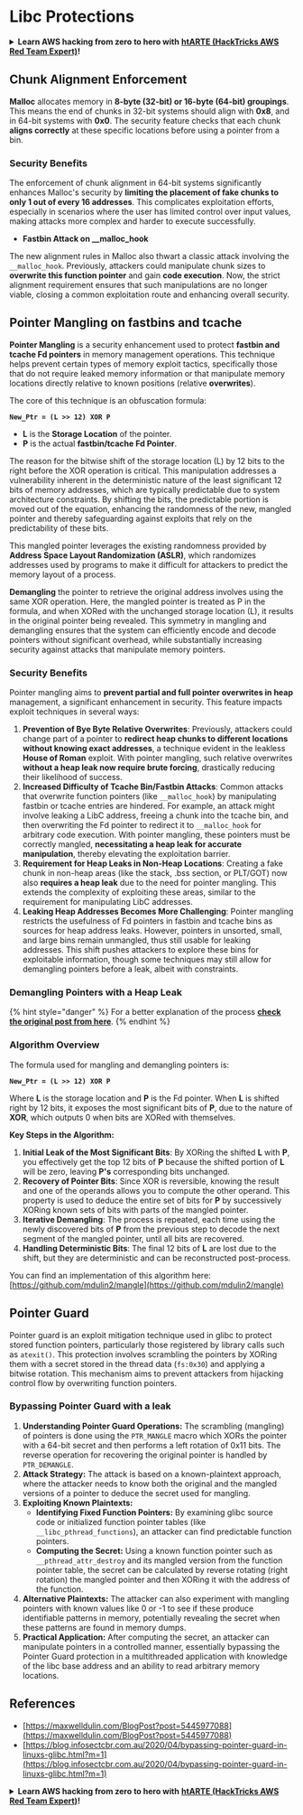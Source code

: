 # Libc Protections

<details>

<summary><strong>Learn AWS hacking from zero to hero with</strong> <a href="https://training.hacktricks.xyz/courses/arte"><strong>htARTE (HackTricks AWS Red Team Expert)</strong></a><strong>!</strong></summary>

Other ways to support HackTricks:

* If you want to see your **company advertised in HackTricks** or **download HackTricks in PDF** Check the [**SUBSCRIPTION PLANS**](https://github.com/sponsors/carlospolop)!
* Get the [**official PEASS & HackTricks swag**](https://peass.creator-spring.com)
* Discover [**The PEASS Family**](https://opensea.io/collection/the-peass-family), our collection of exclusive [**NFTs**](https://opensea.io/collection/the-peass-family)
* **Join the** 💬 [**Discord group**](https://discord.gg/hRep4RUj7f) or the [**telegram group**](https://t.me/peass) or **follow** us on **Twitter** 🐦 [**@hacktricks\_live**](https://twitter.com/hacktricks\_live)**.**
* **Share your hacking tricks by submitting PRs to the** [**HackTricks**](https://github.com/carlospolop/hacktricks) and [**HackTricks Cloud**](https://github.com/carlospolop/hacktricks-cloud) github repos.

</details>

## Chunk Alignment Enforcement

**Malloc** allocates memory in **8-byte (32-bit) or 16-byte (64-bit) groupings**. This means the end of chunks in 32-bit systems should align with **0x8**, and in 64-bit systems with **0x0**. The security feature checks that each chunk **aligns correctly** at these specific locations before using a pointer from a bin.

### Security Benefits

The enforcement of chunk alignment in 64-bit systems significantly enhances Malloc's security by **limiting the placement of fake chunks to only 1 out of every 16 addresses**. This complicates exploitation efforts, especially in scenarios where the user has limited control over input values, making attacks more complex and harder to execute successfully.

* **Fastbin Attack on \_\_malloc\_hook**

The new alignment rules in Malloc also thwart a classic attack involving the `__malloc_hook`. Previously, attackers could manipulate chunk sizes to **overwrite this function pointer** and gain **code execution**. Now, the strict alignment requirement ensures that such manipulations are no longer viable, closing a common exploitation route and enhancing overall security.

## Pointer Mangling on fastbins and tcache

**Pointer Mangling** is a security enhancement used to protect **fastbin and tcache Fd pointers** in memory management operations. This technique helps prevent certain types of memory exploit tactics, specifically those that do not require leaked memory information or that manipulate memory locations directly relative to known positions (relative **overwrites**).

The core of this technique is an obfuscation formula:

**`New_Ptr = (L >> 12) XOR P`**

* **L** is the **Storage Location** of the pointer.
* **P** is the actual **fastbin/tcache Fd Pointer**.

The reason for the bitwise shift of the storage location (L) by 12 bits to the right before the XOR operation is critical. This manipulation addresses a vulnerability inherent in the deterministic nature of the least significant 12 bits of memory addresses, which are typically predictable due to system architecture constraints. By shifting the bits, the predictable portion is moved out of the equation, enhancing the randomness of the new, mangled pointer and thereby safeguarding against exploits that rely on the predictability of these bits.

This mangled pointer leverages the existing randomness provided by **Address Space Layout Randomization (ASLR)**, which randomizes addresses used by programs to make it difficult for attackers to predict the memory layout of a process.

**Demangling** the pointer to retrieve the original address involves using the same XOR operation. Here, the mangled pointer is treated as P in the formula, and when XORed with the unchanged storage location (L), it results in the original pointer being revealed. This symmetry in mangling and demangling ensures that the system can efficiently encode and decode pointers without significant overhead, while substantially increasing security against attacks that manipulate memory pointers.

### Security Benefits

Pointer mangling aims to **prevent partial and full pointer overwrites in heap** management, a significant enhancement in security. This feature impacts exploit techniques in several ways:

1. **Prevention of Bye Byte Relative Overwrites**: Previously, attackers could change part of a pointer to **redirect heap chunks to different locations without knowing exact addresses**, a technique evident in the leakless **House of Roman** exploit. With pointer mangling, such relative overwrites **without a heap leak now require brute forcing**, drastically reducing their likelihood of success.
2. **Increased Difficulty of Tcache Bin/Fastbin Attacks**: Common attacks that overwrite function pointers (like `__malloc_hook`) by manipulating fastbin or tcache entries are hindered. For example, an attack might involve leaking a LibC address, freeing a chunk into the tcache bin, and then overwriting the Fd pointer to redirect it to `__malloc_hook` for arbitrary code execution. With pointer mangling, these pointers must be correctly mangled, **necessitating a heap leak for accurate manipulation**, thereby elevating the exploitation barrier.
3. **Requirement for Heap Leaks in Non-Heap Locations**: Creating a fake chunk in non-heap areas (like the stack, .bss section, or PLT/GOT) now also **requires a heap leak** due to the need for pointer mangling. This extends the complexity of exploiting these areas, similar to the requirement for manipulating LibC addresses.
4. **Leaking Heap Addresses Becomes More Challenging**: Pointer mangling restricts the usefulness of Fd pointers in fastbin and tcache bins as sources for heap address leaks. However, pointers in unsorted, small, and large bins remain unmangled, thus still usable for leaking addresses. This shift pushes attackers to explore these bins for exploitable information, though some techniques may still allow for demangling pointers before a leak, albeit with constraints.

### **Demangling Pointers with a Heap Leak**

{% hint style="danger" %}
For a better explanation of the process [**check the original post from here**](https://maxwelldulin.com/BlogPost?post=5445977088).
{% endhint %}

### Algorithm Overview

The formula used for mangling and demangling pointers is:&#x20;

**`New_Ptr = (L >> 12) XOR P`**

Where **L** is the storage location and **P** is the Fd pointer. When **L** is shifted right by 12 bits, it exposes the most significant bits of **P**, due to the nature of **XOR**, which outputs 0 when bits are XORed with themselves.

**Key Steps in the Algorithm:**

1. **Initial Leak of the Most Significant Bits**: By XORing the shifted **L** with **P**, you effectively get the top 12 bits of **P** because the shifted portion of **L** will be zero, leaving **P's** corresponding bits unchanged.
2. **Recovery of Pointer Bits**: Since XOR is reversible, knowing the result and one of the operands allows you to compute the other operand. This property is used to deduce the entire set of bits for **P** by successively XORing known sets of bits with parts of the mangled pointer.
3. **Iterative Demangling**: The process is repeated, each time using the newly discovered bits of **P** from the previous step to decode the next segment of the mangled pointer, until all bits are recovered.
4. **Handling Deterministic Bits**: The final 12 bits of **L** are lost due to the shift, but they are deterministic and can be reconstructed post-process.

You can find an implementation of this algorithm here: [https://github.com/mdulin2/mangle](https://github.com/mdulin2/mangle)

## Pointer Guard

Pointer guard is an exploit mitigation technique used in glibc to protect stored function pointers, particularly those registered by library calls such as `atexit()`. This protection involves scrambling the pointers by XORing them with a secret stored in the thread data (`fs:0x30`) and applying a bitwise rotation. This mechanism aims to prevent attackers from hijacking control flow by overwriting function pointers.

### **Bypassing Pointer Guard with a leak**

1. **Understanding Pointer Guard Operations:** The scrambling (mangling) of pointers is done using the `PTR_MANGLE` macro which XORs the pointer with a 64-bit secret and then performs a left rotation of 0x11 bits. The reverse operation for recovering the original pointer is handled by `PTR_DEMANGLE`.
2. **Attack Strategy:** The attack is based on a known-plaintext approach, where the attacker needs to know both the original and the mangled versions of a pointer to deduce the secret used for mangling.
3. **Exploiting Known Plaintexts:**
   * **Identifying Fixed Function Pointers:** By examining glibc source code or initialized function pointer tables (like `__libc_pthread_functions`), an attacker can find predictable function pointers.
   * **Computing the Secret:** Using a known function pointer such as `__pthread_attr_destroy` and its mangled version from the function pointer table, the secret can be calculated by reverse rotating (right rotation) the mangled pointer and then XORing it with the address of the function.
4. **Alternative Plaintexts:** The attacker can also experiment with mangling pointers with known values like 0 or -1 to see if these produce identifiable patterns in memory, potentially revealing the secret when these patterns are found in memory dumps.
5. **Practical Application:** After computing the secret, an attacker can manipulate pointers in a controlled manner, essentially bypassing the Pointer Guard protection in a multithreaded application with knowledge of the libc base address and an ability to read arbitrary memory locations.

## References

* [https://maxwelldulin.com/BlogPost?post=5445977088](https://maxwelldulin.com/BlogPost?post=5445977088)
* [https://blog.infosectcbr.com.au/2020/04/bypassing-pointer-guard-in-linuxs-glibc.html?m=1](https://blog.infosectcbr.com.au/2020/04/bypassing-pointer-guard-in-linuxs-glibc.html?m=1)

<details>

<summary><strong>Learn AWS hacking from zero to hero with</strong> <a href="https://training.hacktricks.xyz/courses/arte"><strong>htARTE (HackTricks AWS Red Team Expert)</strong></a><strong>!</strong></summary>

Other ways to support HackTricks:

* If you want to see your **company advertised in HackTricks** or **download HackTricks in PDF** Check the [**SUBSCRIPTION PLANS**](https://github.com/sponsors/carlospolop)!
* Get the [**official PEASS & HackTricks swag**](https://peass.creator-spring.com)
* Discover [**The PEASS Family**](https://opensea.io/collection/the-peass-family), our collection of exclusive [**NFTs**](https://opensea.io/collection/the-peass-family)
* **Join the** 💬 [**Discord group**](https://discord.gg/hRep4RUj7f) or the [**telegram group**](https://t.me/peass) or **follow** us on **Twitter** 🐦 [**@hacktricks\_live**](https://twitter.com/hacktricks\_live)**.**
* **Share your hacking tricks by submitting PRs to the** [**HackTricks**](https://github.com/carlospolop/hacktricks) and [**HackTricks Cloud**](https://github.com/carlospolop/hacktricks-cloud) github repos.

</details>
